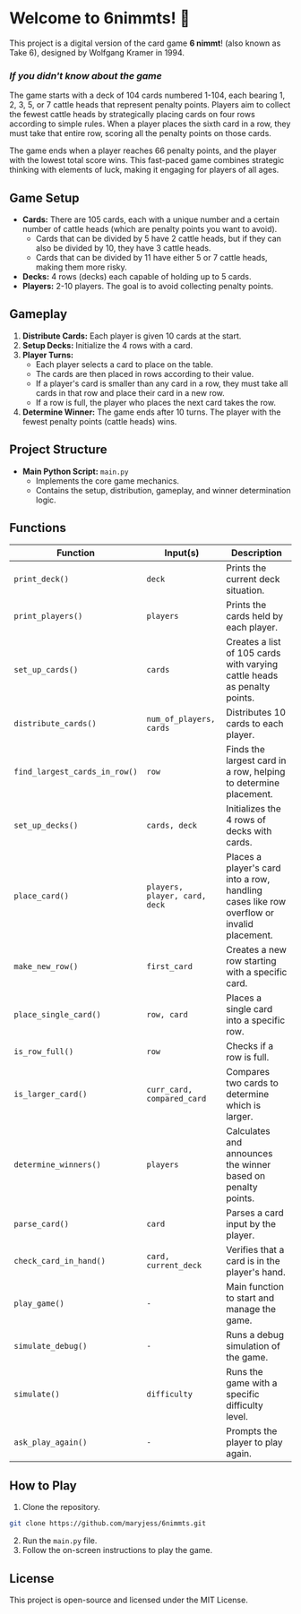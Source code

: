 # Welcome to 6nimmts! 🍻
This project is a digital version of the card game **6 nimmt**! (also known as Take 6),
designed by Wolfgang Kramer in 1994. 

### _If you didn't know about the game_

The game starts with a deck of 104 cards numbered 1-104, 
each bearing 1, 2, 3, 5, or 7 cattle heads that represent penalty points. 
Players aim to collect the fewest cattle heads by strategically placing cards on four rows according to simple rules. 
When a player places the sixth card in a row, they must take that entire row, scoring all the penalty points on those cards. 

The game ends when a player reaches 66 penalty points, and the player with the lowest total score wins. 
This fast-paced game combines strategic thinking with elements of luck, making it engaging for players of all ages.

## Game Setup

- **Cards:** There are 105 cards, each with a unique number and a certain number of cattle heads (which are penalty points you want to avoid).
  - Cards that can be divided by 5 have 2 cattle heads, but if they can also be divided by 10, they have 3 cattle heads.
  - Cards that can be divided by 11 have either 5 or 7 cattle heads, making them more risky.
- **Decks:** 4 rows (decks) each capable of holding up to 5 cards.
- **Players:** 2-10 players. The goal is to avoid collecting penalty points.

## Gameplay

1. **Distribute Cards:** Each player is given 10 cards at the start.
2. **Setup Decks:** Initialize the 4 rows with a card.
3. **Player Turns:** 
   - Each player selects a card to place on the table.
   - The cards are then placed in rows according to their value.
   - If a player's card is smaller than any card in a row, they must take all cards in that row and place their card in a new row.
   - If a row is full, the player who places the next card takes the row.
4. **Determine Winner:** The game ends after 10 turns. The player with the fewest penalty points (cattle heads) wins.

## Project Structure

- **Main Python Script:** `main.py`
  - Implements the core game mechanics.
  - Contains the setup, distribution, gameplay, and winner determination logic.

## Functions

| Function                                   | Input(s)                                       | Description                                                                               |
|--------------------------------------------|------------------------------------------------|-------------------------------------------------------------------------------------------|
| `print_deck()`                             | `deck`                                         | Prints the current deck situation.                                                        |
| `print_players()`                          | `players`                                      | Prints the cards held by each player.                                                     |
| `set_up_cards()`                      | `cards`                                        | Creates a list of 105 cards with varying cattle heads as penalty points.                  |
| `distribute_cards()`  | `num_of_players, cards`                        | Distributes 10 cards to each player.                                                      |
| `find_largest_cards_in_row()`           | `row`                                          | Finds the largest card in a row, helping to determine placement.                          |
| `set_up_decks()`                | `cards, deck`                                  | Initializes the 4 rows of decks with cards.                                               |
| `place_card()`  | `players, player, card, deck`                  | Places a player's card into a row, handling cases like row overflow or invalid placement. |
| `make_new_row()`                 | `first_card`                                   | Creates a new row starting with a specific card.                                          |
| `place_single_card()`             | `row, card`                                    | Places a single card into a specific row.                                                 |
| `is_row_full()`                         | `row`                                          | Checks if a row is full.                                                                  |
| `is_larger_card()` | `curr_card, compared_card`                     | Compares two cards to determine which is larger.                                          |
| `determine_winners()`               | `players`                                      | Calculates and announces the winner based on penalty points.                              |
| `parse_card()`                         | `card`                                         | Parses a card input by the player.                                                        |
| `check_card_in_hand()`   | `card, current_deck`                           | Verifies that a card is in the player's hand.                                             |
| `play_game()`                              | `-`                                            | Main function to start and manage the game.                                               |
| `simulate_debug()`                         | `-`| Runs a debug simulation of the game.                                                      |
| `simulate()`                     | `difficulty`| Runs the game with a specific difficulty level.                                           |
| `ask_play_again()`                         | `-`| Prompts the player to play again.                                                         |



## How to Play

1. Clone the repository.
```bash
git clone https://github.com/maryjess/6nimmts.git
```
2. Run the `main.py` file.
3. Follow the on-screen instructions to play the game.

## License

This project is open-source and licensed under the MIT License.
